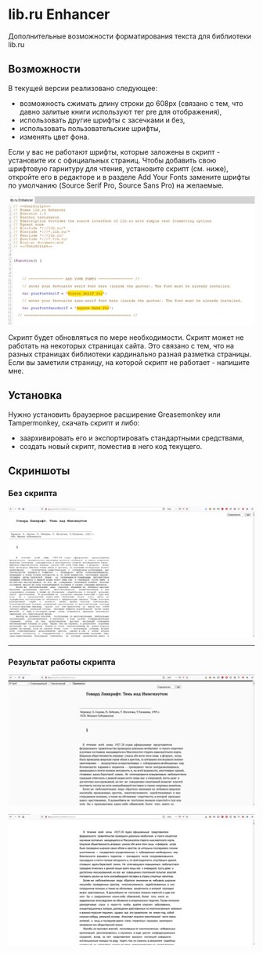 # lib.ru Enhancer
Дополнительные возможности форматирования текста для библиотеки lib.ru

Возможности
-----------
В текущей версии реализовано следующее:

- возможность сжимать длину строки до 608px (связано с тем, что давно залитые книги используют тег pre для отображения),
- использовать другие шрифты с засечками и без,
- использовать пользовательские шрифты,
- изменять цвет фона.

Если у вас не работают шрифты, которые заложены в скрипт - установите их с официальных страниц.
Чтобы добавить свою шрифтовую гарнитуру для чтения, установите скрипт (см. ниже), откройте его в редакторе и в разделе Add Your Fonts замените шрифты по умолчанию (Source Serif Pro, Source Sans Pro) на желаемые. 

![](https://raw.githubusercontent.com/taviskaron/lib.ru-Enhancer/master/screenshots/sc3.jpg)

Скрипт будет обновляться по мере необходимости.
Скрипт может не работать на некоторых страницах сайта. Это связано с тем, что на разных страницах библиотеки кардинально разная разметка страницы. Если вы заметили страницу, на которой скрипт не работает - напишите мне.

Установка
---------
Нужно установить браузерное расширение Greasemonkey или Tampermonkey, скачать скрипт и либо:

- заархивировать его и экспортировать стандартными средствами,
- создать новый скрипт, поместив в него код текущего.

Скриншоты
---------

### Без скрипта

![](https://raw.githubusercontent.com/taviskaron/lib.ru-Enhancer/master/screenshots/sc0.jpg)

----

### Результат работы скрипта

![](https://raw.githubusercontent.com/taviskaron/lib.ru-Enhancer/master/screenshots/sc1.jpg)

![](https://raw.githubusercontent.com/taviskaron/lib.ru-Enhancer/master/screenshots/sc2.jpg)
